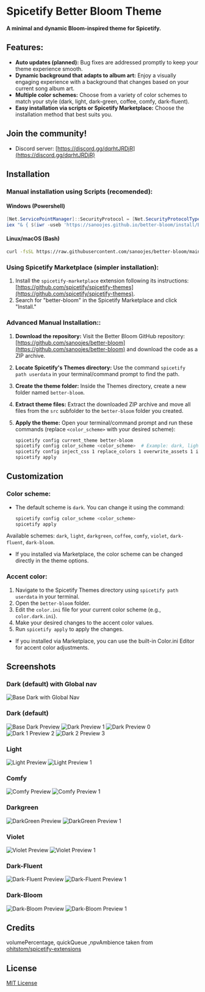# **Spicetify Better Bloom Theme**

**A minimal and dynamic Bloom-inspired theme for Spicetify.**

## **Features:**

- **Auto updates (planned):** Bug fixes are addressed promptly to keep your theme experience smooth.
- **Dynamic background that adapts to album art:** Enjoy a visually engaging experience with a background that changes based on your current song album art.
- **Multiple color schemes:** Choose from a variety of color schemes to match your style (dark, light, dark-green, coffee, comfy, dark-fluent).
- **Easy installation via scripts or Spicetify Marketplace:** Choose the installation method that best suits you.

## **Join the community!**

- Discord server: [https://discord.gg/dqrhtJRDjR](https://discord.gg/dqrhtJRDjR)

## **Installation**

### **Manual installation using Scripts (recomended):**

#### **Windows (Powershell)**

```powershell
[Net.ServicePointManager]::SecurityProtocol = [Net.SecurityProtocolType]::Tls12
iex "& { $(iwr -useb 'https://sanoojes.github.io/better-bloom/install/Better-Bloom.ps1') }"
```

#### **Linux/macOS (Bash)**

```bash
curl -fsSL https://raw.githubusercontent.com/sanoojes/better-bloom/main/install/install.bash | bash
```

### **Using Spicetify Marketplace (simpler installation):**

1. Install the `spicetify-marketplace` extension following its instructions: [https://github.com/spicetify/spicetify-themes](https://github.com/spicetify/spicetify-themes).
2. Search for "better-bloom" in the Spicetify Marketplace and click "Install."

### **Advanced Manual Installation:**:

1. **Download the repository:** Visit the Better Bloom GitHub repository: [https://github.com/sanoojes/better-bloom](https://github.com/sanoojes/better-bloom) and download the code as a ZIP archive.
2. **Locate Spicetify's Themes directory:** Use the command `spicetify path userdata` in your terminal/command prompt to find the path.
3. **Create the theme folder:** Inside the Themes directory, create a new folder named `better-bloom`.
4. **Extract theme files:** Extract the downloaded ZIP archive and move all files from the `src` subfolder to the `better-bloom` folder you created.
5. **Apply the theme:** Open your terminal/command prompt and run these commands (replace `<color_scheme>` with your desired scheme):

   ```bash
   spicetify config current_theme better-bloom
   spicetify config color_scheme <color_scheme>  # Example: dark, light, etc.
   spicetify config inject_css 1 replace_colors 1 overwrite_assets 1 inject_theme_js 1
   spicetify apply
   ```

## **Customization**

### **Color scheme:**

- The default scheme is `dark`. You can change it using the command:

  ```bash
  spicetify config color_scheme <color_scheme>
  spicetify apply
  ```

Available schemes: `dark`, `light`, `darkgreen`, `coffee`, `comfy`, `violet`, `dark-fluent`, `dark-bloom`.

- If you installed via Marketplace, the color scheme can be changed directly in the theme options.

### **Accent color:**

1. Navigate to the Spicetify Themes directory using `spicetify path userdata` in your terminal.
2. Open the `better-bloom` folder.
3. Edit the `color.ini` file for your current color scheme (e.g., `color.dark.ini`).
4. Make your desired changes to the accent color values.
5. Run `spicetify apply` to apply the changes.

- If you installed via Marketplace, you can use the built-in Color.ini Editor for accent color adjustments.

## **Screenshots**

### **Dark (default) with Global nav**

![Base Dark with Global Nav](./assets/images/better-bloom-global-nav.png)

### **Dark (default)**

![Base Dark Preview](./assets/images/base.png)
![Dark Preview 1](./assets/images/better-bloom-dark0.png)
![Dark Preview 0](./assets/images/better-bloom-dark.png)
![Dark 1 Preview 2](./assets/images/better-bloom-dark1.png)
![Dark 2 Preview 3](./assets/images/better-bloom-dark2.png)

### **Light**

![Light Preview](./assets/images/better-bloom-light.png)
![Light Preview 1](./assets/images/better-bloom-light1.png)

### **Comfy**

![Comfy Preview](./assets/images/better-bloom-comfy.png)
![Comfy Preview 1](./assets/images/better-bloom-comfy1.png)

### **Darkgreen**

![DarkGreen Preview](./assets/images/better-bloom-darkgreen.png)
![DarkGreen Preview 1](./assets/images/better-bloom-darkgreen1.png)

### **Violet**

![Violet Preview](./assets/images/better-bloom-violet.png)
![Violet Preview 1](./assets/images/better-bloom-violet1.png)

### **Dark-Fluent**

![Dark-Fluent Preview](./assets/images/better-bloom-dark-fluent.png)
![Dark-Fluent Preview 1](./assets/images/better-bloom-dark-fluent1.png)

### **Dark-Bloom**

![Dark-Bloom Preview](./assets/images/better-bloom-dark-bloom.png)
![Dark-Bloom Preview 1](./assets/images/better-bloom-dark-bloom.png)

## Credits

volumePercentage, quickQueue ,npvAmbience taken from [ohitstom/spicetify-extensions](https://github.com/ohitstom/spicetify-extensions)

## License

[MIT License](LICENSE)
